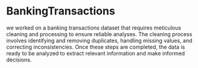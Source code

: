 # BankingTransactions
we worked on a banking transactions dataset that requires meticulous cleaning and processing to ensure reliable analyses. The cleaning process involves identifying and removing duplicates, handling missing values, and correcting inconsistencies. Once these steps are completed, the data is ready to be analyzed to extract relevant information and make informed decisions.
